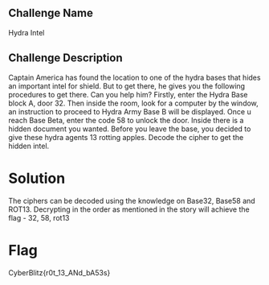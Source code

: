 ## Challenge Name
Hydra Intel

## Challenge Description
Captain America has found the location to one of the hydra bases that hides an important intel for shield. 
But to get there, he gives you the following procedures to get there. Can you help him?
Firstly, enter the Hydra Base block A, door 32.
Then inside the room, look for a computer by the window, an instruction to proceed to Hydra Army Base B will be displayed.
Once u reach Base Beta, enter the code 58 to unlock the door. Inside there is a hidden document you wanted.
Before you leave the base, you decided to give these hydra agents 13 rotting apples.
Decode the cipher to get the hidden intel.

# Solution
The ciphers can be decoded using the knowledge on Base32, Base58 and ROT13.
Decrypting in the order as mentioned in the story will achieve the flag - 32, 58, rot13

# Flag
CyberBlitz{r0t_13_ANd_bA53s}
